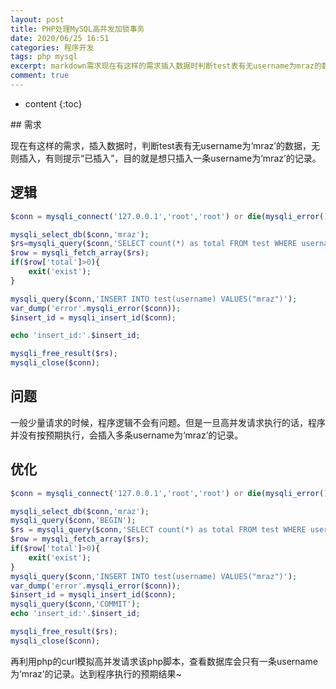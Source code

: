 ```yaml
---
layout: post
title: PHP处理MySQL高并发加锁事务
date: 2020/06/25 16:51
categories: 程序开发
tags: php mysql
excerpt: markdown需求现在有这样的需求插入数据时判断test表有无username为mraz的数据无则插入有则提示已插入目的就是想只插入一条username为mraz的记录逻辑phpconnmysqliconnect127001rootrootordiemysqlierrormysqliselectdbconnmrazrsmysqliqueryconnSELECTcountastotalFROMte
comment: true
---
```


* content
{:toc}

<!--markdown-->## 需求

现在有这样的需求，插入数据时，判断test表有无username为‘mraz’的数据，无则插入，有则提示“已插入”，目的就是想只插入一条username为‘mraz’的记录。

## 逻辑

```php
$conn = mysqli_connect('127.0.0.1','root','root') or die(mysqli_error());

mysqli_select_db($conn,'mraz');
$rs=mysqli_query($conn,'SELECT count(*) as total FROM test WHERE username = "mraz"');
$row = mysqli_fetch_array($rs);
if($row['total']>0){
    exit('exist');
}

mysqli_query($conn,'INSERT INTO test(username) VALUES("mraz")');
var_dump('error'.mysqli_error($conn));
$insert_id = mysqli_insert_id($conn);

echo 'insert_id:'.$insert_id;

mysqli_free_result($rs);
mysqli_close($conn);
```

## 问题

一般少量请求的时候，程序逻辑不会有问题。但是一旦高并发请求执行的话，程序并没有按预期执行，会插入多条username为‘mraz’的记录。

## 优化

```php
$conn = mysqli_connect('127.0.0.1','root','root') or die(mysqli_error());

mysqli_select_db($conn,'mraz');
mysqli_query($conn,'BEGIN');
$rs = mysqli_query($conn,'SELECT count(*) as total FROM test WHERE username = "mraz" FOR UPDATE');
$row = mysqli_fetch_array($rs);
if($row['total']>0){
    exit('exist');
}
mysqli_query($conn,'INSERT INTO test(username) VALUES("mraz")');
var_dump('error'.mysqli_error($conn));
$insert_id = mysqli_insert_id($conn);
mysqli_query($conn,'COMMIT');
echo 'insert_id:'.$insert_id;

mysqli_free_result($rs);
mysqli_close($conn);
```

再利用php的curl模拟高并发请求该php脚本，查看数据库会只有一条username为‘mraz’的记录。达到程序执行的预期结果~
    
